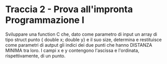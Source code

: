 # Traccia 2 - Prova all'impronta Programmazione I #

Sviluppare una function C che, dato come parametro di input un array di tipo struct punto { double x; double y} e il suo size, determina e restituisce come parametri di autput gli indici dei due punti che hanno DISTANZA MINIMA tra loro. I campi x e y contengono l'ascissa e l'ordinata, rispettivamente, di un punto.
